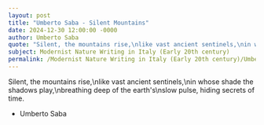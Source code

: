 ```yaml
---
layout: post
title: "Umberto Saba - Silent Mountains"
date: 2024-12-30 12:00:00 -0000
author: Umberto Saba
quote: "Silent, the mountains rise,\nlike vast ancient sentinels,\nin whose shade the shadows play,\nbreathing deep of the earth's\nslow pulse, hiding secrets of time."
subject: Modernist Nature Writing in Italy (Early 20th century)
permalink: /Modernist Nature Writing in Italy (Early 20th century)/Umberto Saba/Umberto Saba - Silent Mountains
---
```


Silent, the mountains rise,\nlike vast ancient sentinels,\nin whose shade the shadows play,\nbreathing deep of the earth's\nslow pulse, hiding secrets of time.

- Umberto Saba
